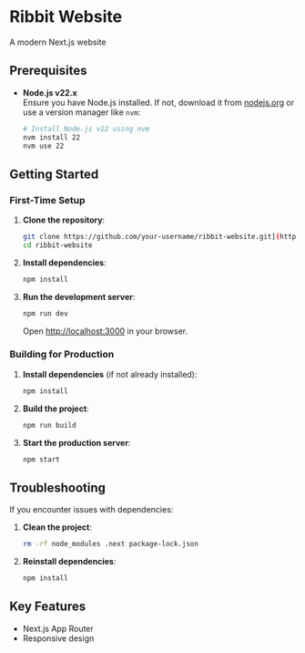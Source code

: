 # Ribbit Website

A modern Next.js website

## Prerequisites

- **Node.js v22.x**  
  Ensure you have Node.js installed. If not, download it from [nodejs.org](https://nodejs.org/) or use a version manager like `nvm`:

  ```bash
  # Install Node.js v22 using nvm
  nvm install 22
  nvm use 22
  ```

## Getting Started

### First-Time Setup

1. **Clone the repository**:
   ```bash
   git clone https://github.com/your-username/ribbit-website.git](https://github.com/Ribbit-Nova/ribbitwebapp.git)
   cd ribbit-website
   ```

2. **Install dependencies**:
   ```bash
   npm install
   ```

3. **Run the development server**:
   ```bash
   npm run dev
   ```
   Open [http://localhost:3000](http://localhost:3000) in your browser.

### Building for Production

1. **Install dependencies** (if not already installed):
   ```bash
   npm install
   ```

2. **Build the project**:
   ```bash
   npm run build
   ```

3. **Start the production server**:
   ```bash
   npm start
   ```

## Troubleshooting

If you encounter issues with dependencies:
1. **Clean the project**:
   ```bash
   rm -rf node_modules .next package-lock.json
   ```

2. **Reinstall dependencies**:
   ```bash
   npm install
   ```

## Key Features
- Next.js App Router
- Responsive design
